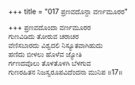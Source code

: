 +++
title = "017 ಪ್ರಣವದೊನ್ದಾ ವರ್ಣಮೂರರ"

+++
ಪ್ರಣವದೊಂದಾ ವರ್ಣಮೂರರ   
ಗುಣವಿಡಿದು ತೋರುವ ಚರಾಚರ  
ವೆಣಿಸಬಾರದು ವಿಶ್ವದಲಿ ನಿಸ್ಯೂತವಾಗಿಹುದು   
ಹಣಿದು ಬೀಳಲು ಹೊಳೆವ ಜ್ಯೋತಿ   
ರ್ಗಣದವೊಲು ತೊಳತೊಳಗಿ ಬೆಳಗುವ   
ಗುಣರಹಿತನ ನಿಜಸ್ವರೂಪವಿದೆಂದನಾ ಮುನಿಪ   ॥17॥